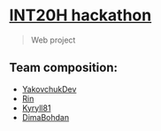 # [INT20H hackathon](https://int20h.best-kyiv.org/)
> Web project

## Team composition:
- [YakovchukDev](https://github.com/YakovchukDev)
- [Rin](https://github.com/Haristo-Rin)
- [Kyryll81](https://github.com/Kyryll81) 
- [DimaBohdan](https://github.com/DimaBohdan)
